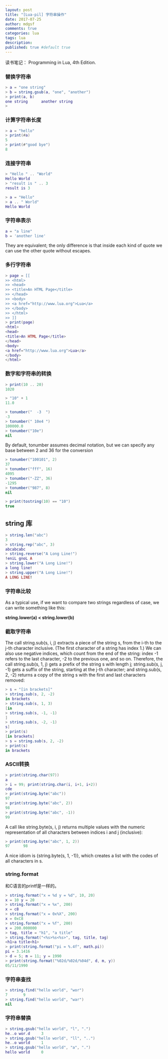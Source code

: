 ```yaml
---
layout: post
title: "[Lua-pil] 字符串操作"
date: 2017-07-25
author: mdgsf
comments: true
categories: lua
tags: lua
description:
published: true #default true
---
```


读书笔记： Programming in Lua, 4th Edition. 


### 替换字符串

```lua
> a = "one string"
> b = string.gsub(a, "one", "another")
> print(a, b)
one string      another string
>
```

### 计算字符串长度

```lua
> a = "hello"
> print(#a)
5
> print(#"good bye")
8
```

### 连接字符串

```lua
> "Hello " .. "World"
Hello World
> "result is " .. 3
result is 3
```

```lua
> a = "Hello"
> a .. " World"
Hello World
```

### 字符串表示

```lua
a = "a line"
b = 'another line'
```

They are equivalent; the only difference is that inside each kind of quote we can use the other quote without
escapes.


### 多行字符串

```lua
> page = [[
>> <html>
>> <head>
>> <title>An HTML Page</title>
>> </head>
>> <body>
>> <a href="http://www.lua.org">Lua</a>
>> </body>
>> </html>
>> ]]
> print(page)
<html>
<head>
<title>An HTML Page</title>
</head>
<body>
<a href="http://www.lua.org">Lua</a>
</body>
</html>
```

### 数字和字符串的转换

```lua
> print(10 .. 20)
1020
```

```lua
> "10" + 1
11.0
```

```lua
> tonumber("  -3  ")
-3
> tonumber(" 10e4 ")
100000.0
> tonumber("10e")
nil
```

By default, tonumber assumes decimal notation, but we can specify any base between 2 and 36 for the
conversion

```lua
> tonumber("100101", 2)
37
> tonumber("fff", 16)
4095
> tonumber("-ZZ", 36)
-1295
> tonumber("987", 8)
nil
```

```lua
> print(tostring(10) == "10")
true
```


## string 库

```lua
> string.len("abc")
3
> string.rep("abc", 3)
abcabcabc
> string.reverse("A Long Line!")
!eniL gnoL A
> string.lower("A Long Line!")
a long line!
> string.upper("A Long Line!")
A LONG LINE!
```

### 字符串比较

As a typical use, if we want to compare two strings regardless of case, we can write something like this:

**string.lower(a) < string.lower(b)**

### 截取字符串

The call string.sub(s, i, j) extracts a piece of the string s, from the i-th to the j-th character
inclusive. (The first character of a string has index 1.) We can also use negative indices, which count from
the end of the string: index -1 refers to the last character, -2 to the previous one, and so on. Therefore, the
call string.sub(s, 1, j) gets a prefix of the string s with length j; string.sub(s, j, -1)
gets a suffix of the string, starting at the j-th character; and string.sub(s, 2, -2) returns a copy
of the string s with the first and last characters removed:


```lua
> s = "[in brackets]"
> string.sub(s, 2, -2)
in brackets
> string.sub(s, 1, 3)
[in
> string.sub(s, -1, -1)
]
> string.sub(s, -2, -1)
s]
> print(s)
[in brackets]
> s = string.sub(s, 2, -2)
> print(s)
in brackets
```

### ASCII转换

```lua
> print(string.char(97))
a
> i = 99; print(string.char(i, i+1, i+2))
cde
> print(string.byte("abc"))
97
> print(string.byte("abc", 2))
98
> print(string.byte("abc", -1))
99
```

A call like string.byte(s, i, j) returns multiple values with the numeric representation of all
characters between indices i and j (inclusive):

```lua
> print(string.byte("abc", 1, 2))
97      98
```

A nice idiom is {string.byte(s, 1, -1)}, which creates a list with the codes of all characters in s.


### string.format 

和C语言的printf是一样的。

```lua
> string.format("x = %d y = %d", 10, 20)
x = 10 y = 20
> string.format("x = %x", 200)
x = c8
> string.format("x = 0x%X", 200)
x = 0xC8
> string.format("x = %f", 200)
x = 200.000000
> tag, title = "h1", "a title"
> string.format("<%s>%s<%s>", tag, title, tag)
<h1>a title<h1>
> print(string.format("pi = %.4f", math.pi))
pi = 3.1416
> d = 5; m = 11; y = 1990
> print(string.format("%02d/%02d/%04d", d, m, y))
05/11/1990
```


### 字符串查找

```lua
> string.find("hello world", "wor")
7       9
> string.find("hello world", "war")
nil
```


### 字符串替换

```lua
> string.gsub("hello world", "l", ".")
he..o wor.d     3
> string.gsub("hello world", "ll", "..")
he..o world     1
> string.gsub("hello world", "a", ".")
hello world     0
```






